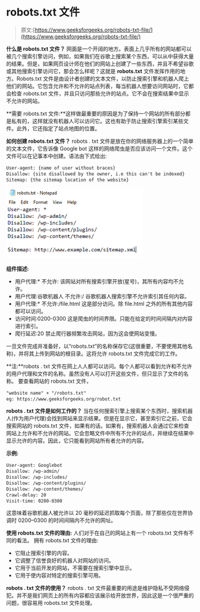 # robots.txt 文件

> 原文:[https://www.geeksforgeeks.org/robots-txt-file/](https://www.geeksforgeeks.org/robots-txt-file/)

**什么是 robots.txt 文件？**
网面是一个开阔的地方。表面上几乎所有的网站都可以被几个搜索引擎访问，例如，如果我们在谷歌上搜索某个东西，可以从中获得大量的结果。但是，如果网页设计师在他们的网站上创建了一些东西，并且不希望谷歌或其他搜索引擎访问它，那会怎么样呢？这就是 **robots.txt** 文件发挥作用的地方。Robots.txt 文件是由设计者创建的文本文件，以防止搜索引擎和机器人爬上他们的网站。它包含允许和不允许的站点列表，每当机器人想要访问网站时，它都会检查 robots.txt 文件，并且只访问那些允许的站点。它不会在搜索结果中显示不允许的网站。

**需要 robots.txt 文件:**这样做最重要的原因是为了保持一个网站的所有部分都是私有的，这样就没有机器人可以访问它。这也有助于防止搜索引擎索引某些文件。此外，它还指定了站点地图的位置。

**如何创建 robots.txt 文件？**
robots . txt 文件是放在你的网络服务器上的一个简单的文本文件，它告诉像 Google bot 这样的网络爬虫是否应该访问一个文件。这个文件可以在记事本中创建。语法由下式给出:

```
User-agent: {name of user without braces}
Disallow: {site disallowed by the owner, i.e this can't be indexed}
Sitemap: {the sitemap location of the website}

```

![](img/fed4fb2fb7766a3f0574eb7d1bc4bd1c.png)

**组件描述:**

*   用户代理:*
    不允许:
    该网站对所有搜索引擎开放(星号)，其所有内容均不允许。
*   用户代理:谷歌机器人
    不允许:/
    谷歌机器人搜索引擎不允许索引其任何内容。
*   用户代理:*
    不允许:/file.html
    这是部分访问。除 file.html 之外的所有其他内容都可以访问。
*   访问时间:0200-0300
    这是爬虫的时间界限。只能在给定的时间间隔内对内容进行索引。
*   爬行延迟:20
    禁止爬行器频繁攻击网站，因为这会使网站变慢。

一旦文件完成并准备好，以“robots.txt”的名称保存它(这很重要，不要使用其他名称)，并将其上传到网站的根目录。这将允许 robots.txt 文件完成它的工作。

**注:**robots . txt 文件在网上人人都可以访问。每个人都可以看到允许和不允许的用户代理和文件的名称。虽然没有人可以打开这些文件，但只显示了文件的名称。
要查看网站的 robots.txt 文件，

```
"website name" + "/robots.txt"
eg: https://www.geeksforgeeks.org/robot.txt

```

**robots . txt 文件是如何工作的？**
当在任何搜索引擎上搜索某个东西时，搜索机器人(作为用户代理)会找到网站来显示结果。但是在显示它，甚至索引它之前，它会搜索网站的 robots.txt 文件，如果有的话。如果有，搜索机器人会通过它来检查网站上允许和不允许的网站。它会忽略文件中所有不允许的站点，并继续在结果中显示允许的内容。因此，它只能看到网站所有者允许的内容。

**示例:**

```
User-agent: Googlebot
Disallow: /wp-admin/
Disallow: /wp-includes/
Disallow: /wp-content/plugins/
Disallow: /wp-content/themes/
Crawl-delay: 20
Visit-time: 0200-0300

```

这意味着谷歌机器人被允许以 20 毫秒的延迟抓取每个页面，除了那些仅在世界协调时 0200–0300 的时间间隔内不允许的网址。

**使用 robots.txt 文件的理由:**
人们对于在自己的网站上有一个 robots.txt 文件有不同的看法。
拥有 robots.txt 文件的理由:

*   它阻止搜索引擎的内容。
*   它调整了信誉良好的机器人对网站的访问。
*   它用于当前开发的网站，不需要在搜索引擎中显示。
*   它用于使内容对特定的搜索引擎可用。

**robots . txt 文件的使用？**
robots . txt 文件最重要的用途是维护隐私不受网络侵犯。并不是我们网页上的所有内容都应该展示给开放世界，因此这是一个很严重的问题，很容易用 robots.txt 文件处理。